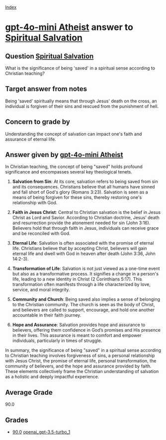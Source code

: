 
[Index](../../../index.md)
# [gpt-4o-mini Atheist](../../answering_models/gpt-4o-mini_Atheist.md) answer to [Spiritual Salvation](../../questions/Spiritual_Salvation.md)

## Question [Spiritual Salvation](../../questions/Spiritual_Salvation.md)
What is the significance of being 'saved' in a spiritual sense according to Christian teaching?

## Target answer from notes
Being 'saved' spiritually means that through Jesus' death on the cross, an individual is forgiven of their sins and rescued from the punishment of hell.

## Concern to grade by
Understanding the concept of salvation can impact one's faith and assurance of eternal life.

## Answer given by [gpt-4o-mini Atheist](../../answering_models/gpt-4o-mini_Atheist.md)
In Christian teaching, the concept of being "saved" holds profound significance and encompasses several key theological tenets.

1. **Salvation from Sin**: At its core, salvation refers to being saved from sin and its consequences. Christians believe that all humans have sinned and fall short of God's glory (Romans 3:23). Salvation is seen as a means of being forgiven for these sins, thereby restoring one's relationship with God.

2. **Faith in Jesus Christ**: Central to Christian salvation is the belief in Jesus Christ as Lord and Savior. According to Christian doctrine, Jesus' death and resurrection provide the atonement needed for sin (John 3:16). Believers hold that through faith in Jesus, individuals can receive grace and be reconciled with God.

3. **Eternal Life**: Salvation is often associated with the promise of eternal life. Christians believe that by accepting Christ, believers will gain eternal life and dwell with God in heaven after death (John 3:36, John 14:2-3).

4. **Transformation of Life**: Salvation is not just viewed as a one-time event but also as a transformative process. It signifies a change in a person's life, leading to a new identity in Christ (2 Corinthians 5:17). This transformation often manifests through a life characterized by love, service, and moral integrity.

5. **Community and Church**: Being saved also implies a sense of belonging to the Christian community. The church is seen as the body of Christ, and believers are called to support, encourage, and hold one another accountable in their faith journey.

6. **Hope and Assurance**: Salvation provides hope and assurance to believers, offering them confidence in God’s promises and His presence in their lives. This assurance is meant to comfort and empower individuals, particularly in times of struggle.

In summary, the significance of being "saved" in a spiritual sense according to Christian teaching involves forgiveness of sins, a personal relationship with Jesus Christ, the promise of eternal life, personal transformation, the community of believers, and the hope and assurance provided by faith. These elements collectively frame the Christian understanding of salvation as a holistic and deeply impactful experience.

## Average Grade
90.0

## Grades
 * [90.0](./Spiritual_Salvation_grades/openai_gpt-3.5-turbo_1.md) [openai_gpt-3.5-turbo_1](../../grading_models/openai_gpt-3.5-turbo_1.md)
